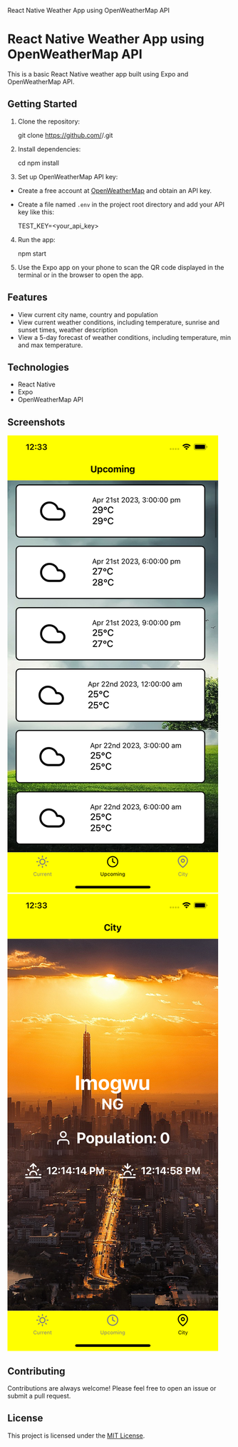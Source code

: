  React Native Weather App using OpenWeatherMap API

React Native Weather App using OpenWeatherMap API
=================================================

This is a basic React Native weather app built using Expo and OpenWeatherMap API.

Getting Started
---------------

1.  Clone the repository:

    git clone https://github.com/<username>/<repository>.git

2.  Install dependencies:

    cd <repository>
    npm install

3.  Set up OpenWeatherMap API key:

*   Create a free account at [OpenWeatherMap](https://openweathermap.org/) and obtain an API key.
*   Create a file named `.env` in the project root directory and add your API key like this:

    TEST_KEY=<your_api_key>

4.  Run the app:

    npm start

5.  Use the Expo app on your phone to scan the QR code displayed in the terminal or in the browser to open the app.

Features
--------

*  View current city name, country and population
*   View current weather conditions, including temperature, sunrise and sunset times, weather description
*   View a 5-day forecast of weather conditions, including temperature, min and max temperature.

Technologies
------------

*   React Native
*   Expo
*   OpenWeatherMap API

Screenshots
-----------

![Screenshot 1](screenshots/one.png) ![Screenshot 2](screenshots/two.png)

Contributing
------------

Contributions are always welcome! Please feel free to open an issue or submit a pull request.

License
-------

This project is licensed under the [MIT License](https://opensource.org/licenses/MIT).